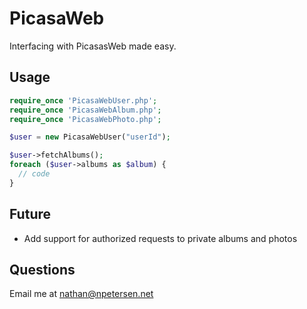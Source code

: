 # PicasaWeb
Interfacing with PicasasWeb made easy.

## Usage
```php
require_once 'PicasaWebUser.php';
require_once 'PicasaWebAlbum.php';
require_once 'PicasaWebPhoto.php';

$user = new PicasaWebUser("userId");

$user->fetchAlbums();
foreach ($user->albums as $album) {
  // code
}
```

## Future
- Add support for authorized requests to private albums and photos

## Questions
Email me at nathan@npetersen.net

